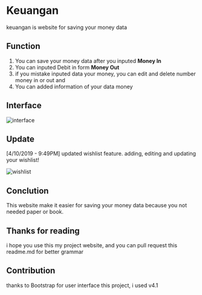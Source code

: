 # Keuangan
keuangan is website for saving your money data

## Function
1. You can save your money data after you inputed **Money In**
2. You can inputed Debit in form **Money Out**
3. if you mistake inputed data your money, you can edit and delete number money in or out and
4. You can added information of your data money

## Interface
![interface](https://user-images.githubusercontent.com/25402171/55667386-de00cd80-5885-11e9-8ab1-fbaf377129d3.png)

## Update
[4/10/2019 - 9:49PM] updated wishlist feature. adding, editing and updating your wishlist!

![wishlist](https://user-images.githubusercontent.com/25402171/55889210-ef760c80-5bda-11e9-9986-163e6e6a025e.png)

## Conclution
This website make it easier for saving your money data because you not needed paper or book.

## Thanks for reading
i hope you use this my project website, and you can pull request this readme.md for better grammar

## Contribution
thanks to Bootstrap for user interface this project, i used v4.1
